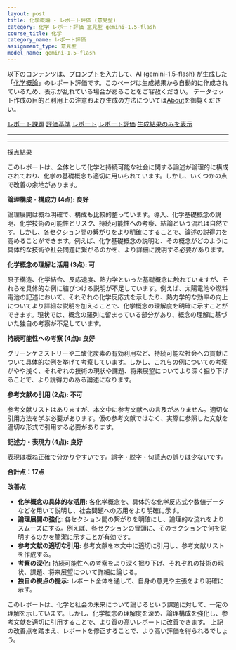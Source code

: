```yaml
---
layout: post
title: 化学概論 - レポート評価 (意見型)
category: 化学 レポート評価 意見型 gemini-1.5-flash
course_title: 化学
category_name: レポート評価
assignment_type: 意見型
model_name: gemini-1.5-flash
---
```


以下のコンテンツは、[プロンプト](https://github.com/takedatoshiyuki/synthetic_assignments/tree/main/generated/化学/gemini-1.5-flash/prompt_レポート評価-意見型.md)を入力して、AI (gemini-1.5-flash) が生成した「[化学概論](/contents/化学/)」のレポート評価です。このページは生成結果から自動的に作成されているため、表示が乱れている場合があることをご容赦ください。
データセット作成の目的と利用上の注意および生成の方法については[About](/About)を御覧ください。

[レポート課題](../レポート課題-意見型)
[評価基準](../評価基準-意見型)
[レポート](../レポート-意見型)
[レポート評価](../レポート評価-意見型)
[生成結果のみを表示](https://github.com/takedatoshiyuki/synthetic_assignments/tree/main/generated/化学/gemini-1.5-flash/レポート評価-意見型.md)
  

***
***
  
採点結果

このレポートは、全体として化学と持続可能な社会に関する論述が論理的に構成されており、化学の基礎概念も適切に用いられています。しかし、いくつかの点で改善の余地があります。

**論理構成・構成力 (4点): 良好**

論理展開は概ね明確で、構成も比較的整っています。導入、化学基礎概念の説明、化学技術の可能性とリスク、持続可能性への考察、結論という流れは自然です。しかし、各セクション間の繋がりをより明確にすることで、論述の説得力を高めることができます。例えば、化学基礎概念の説明と、その概念がどのように具体的な技術や社会問題に繋がるのかを、より詳細に説明する必要があります。


**化学概念の理解と活用 (3点): 可**

原子構造、化学結合、反応速度、熱力学といった基礎概念に触れていますが、それらを具体的な例に結びつける説明が不足しています。例えば、太陽電池や燃料電池の記述において、それぞれの化学反応式を示したり、熱力学的な効率の向上についてより詳細な説明を加えることで、化学概念の理解度を明確に示すことができます。現状では、概念の羅列に留まっている部分があり、概念の理解に基づいた独自の考察が不足しています。


**持続可能性への考察 (4点): 良好**

グリーンケミストリーや二酸化炭素の有効利用など、持続可能な社会への貢献について具体的な例を挙げて考察しています。しかし、これらの例についての考察がやや浅く、それぞれの技術の現状や課題、将来展望についてより深く掘り下げることで、より説得力のある論述になります。


**参考文献の引用 (2点): 不可**

参考文献リストはありますが、本文中に参考文献への言及がありません。適切な引用方法を学ぶ必要があります。仮の参考文献ではなく、実際に参照した文献を適切な形式で引用する必要があります。


**記述力・表現力 (4点): 良好**

表現は概ね正確で分かりやすいです。誤字・脱字・句読点の誤りは少ないです。


**合計点：17点**


**改善点**

* **化学概念の具体的な活用:** 各化学概念を、具体的な化学反応式や数値データなどを用いて説明し、社会問題への応用をより明確に示す。
* **論理展開の強化:** 各セクション間の繋がりを明確にし、論理的な流れをよりスムーズにする。例えば、各セクションの冒頭に、そのセクションで何を説明するのかを簡潔に示すことが有効です。
* **参考文献の適切な引用:** 参考文献を本文中に適切に引用し、参考文献リストを作成する。
* **考察の深化:** 持続可能性への考察をより深く掘り下げ、それぞれの技術の現状、課題、将来展望について詳細に論じる。
* **独自の視点の提示:** レポート全体を通して、自身の意見や主張をより明確に示す。


このレポートは、化学と社会の未来について論じるという課題に対して、一定の理解を示しています。しかし、化学概念の理解度を深め、論理構成を強化し、参考文献を適切に引用することで、より質の高いレポートに改善できます。  上記の改善点を踏まえ、レポートを修正することで、より高い評価を得られるでしょう。
